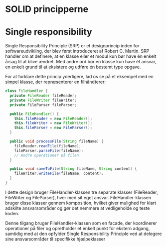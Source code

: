 # SOLID principperne
# Single responsibility

Single Responsibility Principle (SRP) er et designprincip inden for softwareudvikling, der blev først introduceret af Robert C. Martin. SRP handler om at definere, at en klasse eller et modul kun bør have én enkelt årsag til at blive ændret. Med andre ord bør en klasse kun have ét ansvar, en enkelt grund til at eksistere og udføre én bestemt type opgave.

For at forklare dette princip yderligere, lad os se på et eksempel med en simpel klasse, der repræsenterer en filhåndterer:

```java
class FileHandler {
  private FileReader fileReader;
  private FileWriter fileWriter;
  private FileParser fileParser;

  public FileHandler() {
    this.fileReader = new FileReader();
    this.fileWriter = new FileWriter();
    this.fileParser = new FileParser();
  }

  public void processFile(String fileName) {
    fileReader.readFile(fileName);
    fileParser.parseFile(fileName);
    // Andre operationer på filen
  }

  public void saveToFile(String fileName, String content) {
    fileWriter.writeFile(fileName, content);
  }
}
```

I dette design bruger FileHandler-klassen tre separate klasser (FileReader, FileWriter og FileParser), hver med sit eget ansvar. FileHandler-klassen bruger disse klasser gennem komposition, hvilket giver mulighed for klart adskilte ansvarsområder og gør det nemmere at vedligeholde og teste koden.

Denne tilgang bruger FileHandler-klassen som en facade, der koordinerer operationer på filer og opretholder et enkelt punkt for ekstern adgang, samtidig med at den opfylder Single Responsibility Principle ved at delegere sine ansvarsområder til specifikke hjælpeklasser